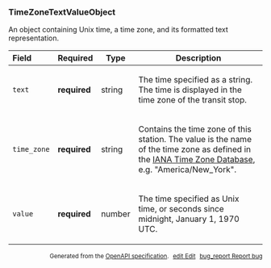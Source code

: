 <!--- This is a generated file, do not edit! -->
<!--- [START maps_http_schema_timezonetextvalueobject] -->
<h3 class="schema-object" id="TimeZoneTextValueObject">TimeZoneTextValueObject</h3>

An object containing Unix time, a time zone, and its formatted text representation.

| Field       | Required     | Type   | Description                                                                                                                                                                                                                                           |
| :---------- | ------------ | ------ | ----------------------------------------------------------------------------------------------------------------------------------------------------------------------------------------------------------------------------------------------------- |
| `text`      | **required** | string | <div class="nonref-property-description"><p>The time specified as a string. The time is displayed in the time zone of the transit stop.</p></div>                                                                                                     |
| `time_zone` | **required** | string | <div class="nonref-property-description"><p>Contains the time zone of this station. The value is the name of the time zone as defined in the <a href="http://www.iana.org/time-zones">IANA Time Zone Database</a>, e.g. "America/New_York".</p></div> |
| `value`     | **required** | number | <div class="nonref-property-description"><p>The time specified as Unix time, or seconds since midnight, January 1, 1970 UTC.</p></div>                                                                                                                |

<p style="text-align: right; font-size: smaller;">Generated from the <a class="gc-analytics-event" data-category="GMP" data-label="openapi-github" href="https://github.com/googlemaps/openapi-specification" title="Google Maps Platform OpenAPI Specification" class="external">OpenAPI specification</a>.
<a class="gc-analytics-event" data-category="GMP" data-label="openapi-github-maps-http-schema-timezonetextvalueobject" data-action="edit" style="margin-left: 5px;" href="https://github.com/googlemaps/openapi-specification/blob/main/specification/schemas/TimeZoneTextValueObject.yml" title="Edit on GitHub"><span class="material-icons">edit</span> Edit</a>
<a class="gc-analytics-event" data-category="GMP" data-label="openapi-github-maps-http-schema-timezonetextvalueobject" data-action="bug" style="margin-left: 5px;" href="https://github.com/googlemaps/openapi-specification/issues/new?assignees=&labels=type%3A+bug%2C+triage+me&template=bug_report.md&title=[schemas] Bug - TimeZoneTextValueObject" title="File bug for schemas on GitHub"><span class="material-icons">bug_report</span> Report bug</a>
</p>

<!--- [END maps_http_schema_timezonetextvalueobject] -->
